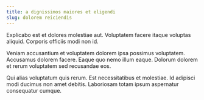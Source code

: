 ```yaml
---
title: a dignissimos maiores et eligendi
slug: dolorem reiciendis
---
```


Explicabo est et dolores molestiae aut. Voluptatem facere itaque voluptas aliquid. Corporis officiis modi non id.

Veniam accusantium et voluptatem dolorem ipsa possimus voluptatem. Accusamus dolorem facere. Eaque quo nemo illum eaque. Dolorum dolorem et rerum voluptatem sed recusandae eos.

Qui alias voluptatum quis rerum. Est necessitatibus et molestiae. Id adipisci modi ducimus non amet debitis. Laboriosam totam ipsum aspernatur consequatur cumque.
